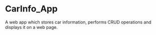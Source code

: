 # CarInfo_App
A web app which stores car information, performs CRUD operations and displays it on a web page.
